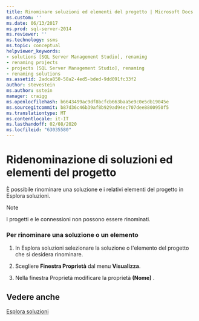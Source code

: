 ```yaml
---
title: Rinominare soluzioni ed elementi del progetto | Microsoft Docs
ms.custom: ''
ms.date: 06/13/2017
ms.prod: sql-server-2014
ms.reviewer: ''
ms.technology: ssms
ms.topic: conceptual
helpviewer_keywords:
- solutions [SQL Server Management Studio], renaming
- renaming projects
- projects [SQL Server Management Studio], renaming
- renaming solutions
ms.assetid: 2adca850-58a2-4ed5-bded-9dd091fc33f2
author: stevestein
ms.author: sstein
manager: craigg
ms.openlocfilehash: b6643499ac9df8bcfcb663baa5e9c0e5db19045e
ms.sourcegitcommit: b87d36c46b39af8b929ad94ec707dee8800950f5
ms.translationtype: MT
ms.contentlocale: it-IT
ms.lasthandoff: 02/08/2020
ms.locfileid: "63035580"
---
```

# <a name="rename-solutions-and-project-items"></a>Ridenominazione di soluzioni ed elementi del progetto
  È possibile rinominare una soluzione e i relativi elementi del progetto in Esplora soluzioni.  
  
> [!NOTE]  
>  I progetti e le connessioni non possono essere rinominati.  
  
### <a name="to-rename-a-solution-or-item"></a>Per rinominare una soluzione o un elemento  
  
1.  In Esplora soluzioni selezionare la soluzione o l'elemento del progetto che si desidera rinominare.  
  
2.  Scegliere **Finestra Proprietà** dal menu **Visualizza**.  
  
3.  Nella finestra Proprietà modificare la proprietà **(Nome)** .  
  
## <a name="see-also"></a>Vedere anche  
 [Esplora soluzioni](solution-explorer.md)  
  
  
